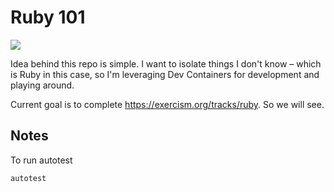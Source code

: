 # Ruby 101

![](https://media.giphy.com/media/3ohuAxV0DfcLTxVh6w/giphy.gif)

Idea behind this repo is simple. I want to isolate things I don't know – which is Ruby in this case, so I'm leveraging Dev Containers for development and playing around. 

Current goal is to complete https://exercism.org/tracks/ruby. So we will see.

## Notes

To run autotest

```
autotest
```
